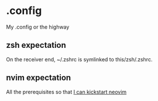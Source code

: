 # .config

My .config or the highway

## zsh expectation

On the receiver end, ~/.zshrc is symlinked to this/zsh/.zshrc.

## nvim expectation

All the prerequisites so that [I can kickstart neovim](https://github.com/dam9000/kickstart-modular.nvim)


